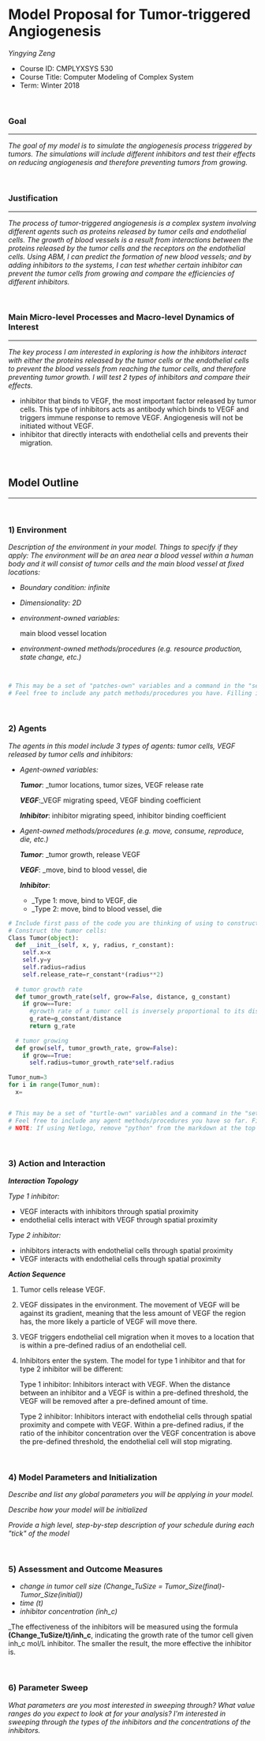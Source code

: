 # Model Proposal for Tumor-triggered Angiogenesis
_Yingying Zeng_
* Course ID: CMPLYXSYS 530
* Course Title: Computer Modeling of Complex System
* Term: Winter 2018

&nbsp; 

### Goal 
*****
 
_The goal of my model is to simulate the angiogenesis process triggered by tumors. The simulations will include different inhibitors and test their effects on reducing angiogenesis and therefore preventing tumors from growing._

&nbsp;  
### Justification
****
_The process of tumor-triggered angiogenesis is a complex system involving different agents such as proteins released by tumor cells and endothelial cells. The growth of blood vessels is a result from interactions between the proteins released by the tumor cells and the receptors on the endothelial cells. Using ABM, I can predict the formation of new blood vessels; and by adding inhibitors to the systems, I can test whether certain inhibitor can prevent the tumor cells from growing and compare the efficiencies of different inhibitors._

&nbsp; 
### Main Micro-level Processes and Macro-level Dynamics of Interest
****

_The key process I am interested in exploring is how the inhibitors interact with either the proteins released by the tumor cells or the endothelial cells to prevent the blood vessels from reaching the tumor cells, and therefore preventing tumor growth. I will test 2 types of inhibitors and compare their effects._
* inhibitor that binds to VEGF, the most important factor released by tumor cells. This type of inhibitors acts as antibody which binds to VEGF and triggers immune response to remove VEGF. Angiogenesis will not be initiated without VEGF.
* inhibitor that directly interacts with endothelial cells and prevents their migration. 

&nbsp; 


## Model Outline
****
&nbsp; 
### 1) Environment
_Description of the environment in your model. Things to specify *if they apply*:_
_The environment will be an area near a blood vessel within a human body and it will consist of tumor cells and the main blood vessel at fixed locations:_
* _Boundary condition: infinite_
* _Dimensionality: 2D_
* _environment-owned variables:_

   main blood vessel location
* _environment-owned methods/procedures (e.g. resource production, state change, etc.)_
  
   
   


```python

  
# This may be a set of "patches-own" variables and a command in the "setup" procedure, a list, an array, or Class constructor
# Feel free to include any patch methods/procedures you have. Filling in with pseudocode is ok! 
```

&nbsp; 

### 2) Agents
 
 _The agents in this model include 3 types of agents: tumor cells, VEGF released by tumor cells and inhibitors:_
 
* _Agent-owned variables:_

   **_Tumor_**: _tumor locations, tumor sizes, VEGF release rate
   
   **_VEGF_**:_VEGF migrating speed, VEGF binding coefficient
   
   **_Inhibitor_**: inhibitor migrating speed, inhibitor binding coefficient 

* _Agent-owned methods/procedures (e.g. move, consume, reproduce, die, etc.)_

   **_Tumor_**: _tumor growth, release VEGF
   
   **_VEGF_**: _move, bind to blood vessel, die
   
   **_Inhibitor_**: 
   
   * _Type 1: move, bind to VEGF, die
   * _Type 2: move, bind to blood vessel, die


```python
# Include first pass of the code you are thinking of using to construct your agents
# Construct the tumor cells:
Class Tumor(object):
  def __init__(self, x, y, radius, r_constant):
    self.x=x
    self.y=y
    self.radius=radius
    self.release_rate=r_constant*(radius**2)
     
  # tumor growth rate
  def tumor_growth_rate(self, grow=False, distance, g_constant)
    if grow==Ture:
      #growth rate of a tumor cell is inversely proportional to its distance to the main blood vessel 
      g_rate=g_constant/distance
      return g_rate
  
  # tumor growing
  def grow(self, tumor_growth_rate, grow=False):
    if grow==True:
      self.radius=tumor_growth_rate*self.radius
      
Tumor_num=3
for i in range(Tumor_num):
  x=


# This may be a set of "turtle-own" variables and a command in the "setup" procedure, a list, an array, or Class constructor
# Feel free to include any agent methods/procedures you have so far. Filling in with pseudocode is ok! 
# NOTE: If using Netlogo, remove "python" from the markdown at the top of this section to get a generic code block
```

&nbsp; 

### 3) Action and Interaction 
 
**_Interaction Topology_**

_Type 1 inhibitor:_
* VEGF interacts with inhibitors through spatial proximity
* endothelial cells interact with VEGF through spatial proximity 

_Type 2 inhibitor:_
* inhibitors interacts with endothelial cells through spatial proximity
* VEGF interacts with endothelial cells through spatial proximity
 
**_Action Sequence_**

1. Tumor cells release VEGF.
2. VEGF dissipates in the environment. The movement of VEGF will be against its gradient, meaning that the less amount of VEGF the region has, the more likely a particle of VEGF will move there. 
3. VEGF triggers endothelial cell migration when it moves to a location that is within a pre-defined radius of an endothelial cell.
4. Inhibitors enter the system. The model for type 1 inhibitor and that for type 2 inhibitor will be different:

   Type 1 inhibitor: Inhibitors interact with VEGF. When the distance between an inhibitor and a VEGF is within a pre-defined threshold, the VEGF will be removed after a pre-defined amount of time.

   Type 2 inhibitor: Inhibitors interact with endothelial cells through spatial proximity and compete with VEGF. Within a pre-defined radius, if the ratio of the inhibitor concentration over the VEGF concentration is above the pre-defined threshold, the endothelial cell will stop migrating.

&nbsp; 
### 4) Model Parameters and Initialization

_Describe and list any global parameters you will be applying in your model._

_Describe how your model will be initialized_

_Provide a high level, step-by-step description of your schedule during each "tick" of the model_

&nbsp; 

### 5) Assessment and Outcome Measures

* _change in tumor cell size (Change_TuSize = Tumor_Size(final)-Tumor_Size(initial))_
* _time (t)_
* _inhibitor concentration (inh_c)_

_The effectiveness of the inhibitors will be measured using the formula **(Change_TuSize/t)/inh_c**, indicating the growth rate of the tumor cell given inh_c mol/L inhibitor. The smaller the result, the more effective the inhibitor is.

&nbsp; 

### 6) Parameter Sweep

_What parameters are you most interested in sweeping through? What value ranges do you expect to look at for your analysis?_
_I'm interested in sweeping through the types of the inhibitors and the concentrations of the inhibitors._ 
